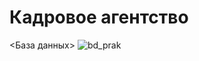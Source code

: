 # Кадровое агентство
<База данных>
![bd_prak](https://user-images.githubusercontent.com/121457645/221969908-330c6a21-28d3-421a-b018-606459be21d6.svg)
